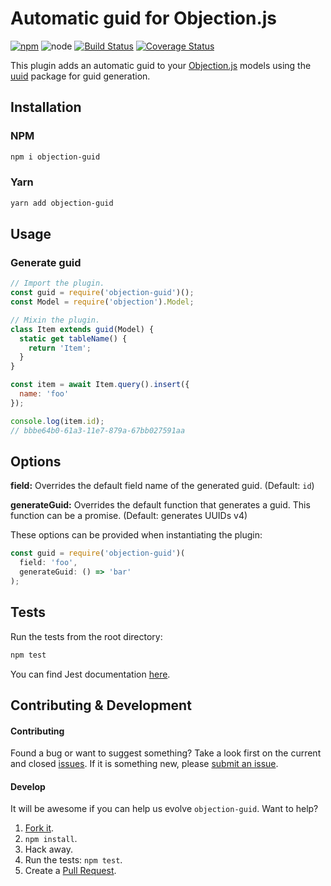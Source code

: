 # Automatic guid for Objection.js

[![npm](https://img.shields.io/npm/v/objection-guid.svg?style=flat-square)](https://npmjs.org/package/objection-guid)
![node](https://img.shields.io/node/v/objection-guid.svg?style=flat-square)
[![Build Status](https://img.shields.io/travis/seegno/objection-guid/master.svg?style=flat-square)](https://travis-ci.org/seegno/objection-guid)
[![Coverage Status](https://img.shields.io/coveralls/seegno/objection-guid/master.svg?style=flat-square)](https://coveralls.io/github/seegno/objection-guid?branch=master)

This plugin adds an automatic guid to your [Objection.js](https://github.com/Vincit/objection.js/) models using the [uuid](https://github.com/kelektiv/node-uuid) package for guid generation.

## Installation

### NPM

```sh
npm i objection-guid
```

### Yarn

```sh
yarn add objection-guid
```

## Usage

### Generate guid

```js
// Import the plugin.
const guid = require('objection-guid')();
const Model = require('objection').Model;

// Mixin the plugin.
class Item extends guid(Model) {
  static get tableName() {
    return 'Item';
  }
}

const item = await Item.query().insert({
  name: 'foo'
});

console.log(item.id);
// bbbe64b0-61a3-11e7-879a-67bb027591aa
```

## Options

**field:** Overrides the default field name of the generated guid. (Default: `id`)

**generateGuid:** Overrides the default function that generates a guid. This function can be a promise. (Default: generates UUIDs v4)

These options can be provided when instantiating the plugin:

```js
const guid = require('objection-guid')(
  field: 'foo',
  generateGuid: () => 'bar'
);
```

## Tests

Run the tests from the root directory:

```sh
npm test
```

You can find Jest documentation [here](https://facebook.github.io/jest/docs/getting-started.html).

## Contributing & Development

#### Contributing

Found a bug or want to suggest something? Take a look first on the current and closed [issues](https://github.com/seegno/objection-guid/issues). If it is something new, please [submit an issue](https://github.com/seegno/objection-guid/issues/new).

#### Develop

It will be awesome if you can help us evolve `objection-guid`. Want to help?

1. [Fork it](https://github.com/seegno/objection-guid).
2. `npm install`.
3. Hack away.
4. Run the tests: `npm test`.
5. Create a [Pull Request](https://github.com/seegno/objection-guid/compare).
